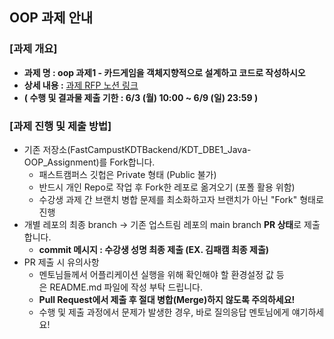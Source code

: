 ## OOP 과제 안내
### [과제 개요] 
- **과제 명 : oop 과제1 - 카드게임을 객체지향적으로 설계하고 코드로 작성하시오**
- **상세 내용 :** [과제 RFP 노션 링크](https://www.notion.so/Java-OOP-041838642edd401d8be47216b62f1f2d)
- **( 수행 및 결과물 제출 기한 : 6/3 (월) 10:00 ~ 6/9 (일) 23:59 )**


### [과제 진행 및 제출 방법]
- 기존 저장소(FastCampustKDTBackend/KDT_DBE1_Java-OOP_Assignment)를 Fork합니다.
    - 패스트캠퍼스 깃헙은 Private 형태 (Public 불가)
    - 반드시 개인 Repo로 작업 후 Fork한 레포로 옮겨오기 (포폴 활용 위함)
    - 수강생 과제 간 브랜치 병합 문제를 최소화하고자 브랜치가 아닌 "Fork" 형태로 진행
- 개별 레포의 최종 branch → 기존 업스트림 레포의 main branch **PR 상태**로 제출합니다.
    - **commit 메시지 : 수강생 성명 최종 제출 (EX. 김패캠 최종 제출)**
- PR 제출 시 유의사항
    - 멘토님들께서 어플리케이션 실행을 위해 확인해야 할 환경설정 값 등은 README.md 파일에 작성 부탁 드립니다.
    - **Pull Request에서 제출 후 절대 병합(Merge)하지 않도록 주의하세요!**
    - 수행 및 제출 과정에서 문제가 발생한 경우, 바로 질의응답 멘토님에게 얘기하세요!
